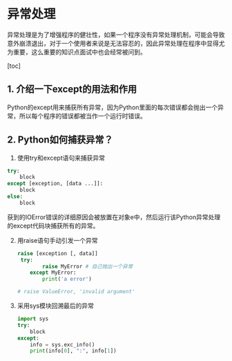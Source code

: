 # 异常处理

异常处理是为了增强程序的健壮性，如果一个程序没有异常处理机制，可能会导致意外崩溃退出，对于一个使用者来说是无法容忍的，因此异常处理在程序中显得尤为重要，这么重要的知识点面试中也会经常被问到。

[toc]

## 1. 介绍一下except的用法和作用

Python的except用来捕获所有异常，因为Python里面的每次错误都会抛出一个异常，所以每个程序的错误都被当作一个运行时错误。



## 2. Python如何捕获异常？

1. 使用try和except语句来捕获异常

```python
try:
    block
except [exception, [data ...]]:
    block
else:
    block
```

获到的IOError错误的详细原因会被放置在对象e中，然后运行该Python异常处理的except代码块捕获所有的异常。

2. 用raise语句手动引发一个异常

   ```python
   raise [exception [, data]]
   	try:
           raise MyError # 自己抛出一个异常
       except MyError:
           print('a error')
   
   # raise ValueError, 'invalid argument'
   ```

3. 采用sys模块回溯最后的异常

   ```python
   import sys
   try:
       block
   except:
       info = sys.exc_info()
       print(info[0], ":", info[1])
   ```

   